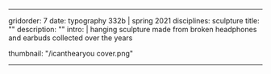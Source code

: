 ---

gridorder: 7
date: typography 332b | spring 2021
disciplines: sculpture
title: ""
description: ""
intro: |
 hanging sculpture made from broken headphones and earbuds collected over the years

thumbnail: "/icanthearyou cover.png"

---